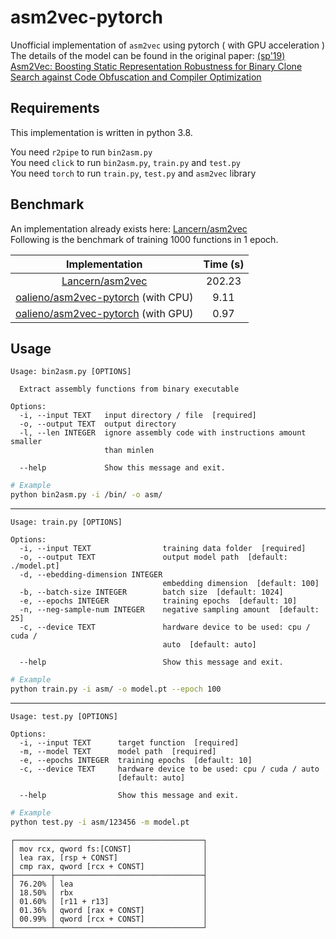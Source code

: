 # asm2vec-pytorch

Unofficial implementation of `asm2vec` using pytorch ( with GPU acceleration )  
The details of the model can be found in the original paper: [(sp'19) Asm2Vec: Boosting Static Representation Robustness for Binary Clone Search against Code Obfuscation and Compiler Optimization](https://www.computer.org/csdl/proceedings-article/sp/2019/666000a038/19skfc3ZfKo)  

## Requirements

This implementation is written in python 3.8.

You need `r2pipe` to run `bin2asm.py`  
You need `click` to run `bin2asm.py`, `train.py` and `test.py`  
You need `torch` to run `train.py`, `test.py` and `asm2vec` library

## Benchmark

An implementation already exists here: [Lancern/asm2vec](https://github.com/Lancern/asm2vec)  
Following is the benchmark of training 1000 functions in 1 epoch.

| Implementation | Time (s) |
| :-: | :-: |
| [Lancern/asm2vec](https://github.com/Lancern/asm2vec) | 202.23 |
| [oalieno/asm2vec-pytorch](https://github.com/oalieno/asm2vec-pytorch) (with CPU) | 9.11 |
| [oalieno/asm2vec-pytorch](https://github.com/oalieno/asm2vec-pytorch) (with GPU) | 0.97 |

## Usage

```
Usage: bin2asm.py [OPTIONS]

  Extract assembly functions from binary executable

Options:
  -i, --input TEXT   input directory / file  [required]
  -o, --output TEXT  output directory
  -l, --len INTEGER  ignore assembly code with instructions amount smaller
                     than minlen

  --help             Show this message and exit.
```

```bash
# Example
python bin2asm.py -i /bin/ -o asm/
```

---

```
Usage: train.py [OPTIONS]

Options:
  -i, --input TEXT                training data folder  [required]
  -o, --output TEXT               output model path  [default: ./model.pt]
  -d, --ebedding-dimension INTEGER
                                  embedding dimension  [default: 100]
  -b, --batch-size INTEGER        batch size  [default: 1024]
  -e, --epochs INTEGER            training epochs  [default: 10]
  -n, --neg-sample-num INTEGER    negative sampling amount  [default: 25]
  -c, --device TEXT               hardware device to be used: cpu / cuda /
                                  auto  [default: auto]

  --help                          Show this message and exit.
```

```bash
# Example
python train.py -i asm/ -o model.pt --epoch 100
```

---

```
Usage: test.py [OPTIONS]

Options:
  -i, --input TEXT      target function  [required]
  -m, --model TEXT      model path  [required]
  -e, --epochs INTEGER  training epochs  [default: 10]
  -c, --device TEXT     hardware device to be used: cpu / cuda / auto
                        [default: auto]

  --help                Show this message and exit.
```

```bash
# Example
python test.py -i asm/123456 -m model.pt
```

```
┌──────────────────────────────────────────┐
│ mov rcx, qword fs:[CONST]                │
│ lea rax, [rsp + CONST]                   │
│ cmp rax, qword [rcx + CONST]             │
├────────┬─────────────────────────────────┤
│ 76.20% │ lea                             │
│ 18.50% │ rbx                             │
│ 01.60% │ [r11 + r13]                     │
│ 01.36% │ qword [rax + CONST]             │
│ 00.99% │ qword [rcx + CONST]             │
└────────┴─────────────────────────────────┘
```
